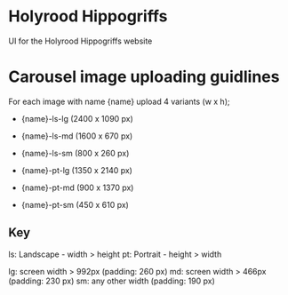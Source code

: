 # Holyrood Hippogriffs
UI for the Holyrood Hippogriffs website

# Carousel image uploading guidlines
For each image with name {name} upload 4 variants (w x h);
 - {name}-ls-lg (2400 x 1090 px) 
 - {name}-ls-md (1600 x 670 px)
 - {name}-ls-sm (800 x 260 px)

 - {name}-pt-lg (1350 x 2140 px)
 - {name}-pt-md (900 x 1370 px)
 - {name}-pt-sm (450 x 610 px)


 ## Key
 ls: Landscape - width > height
 pt: Portrait - height > width

 lg: screen width > 992px (padding: 260 px)
 md: screen width > 466px (padding: 230 px)
 sm: any other width  (padding: 190 px)
